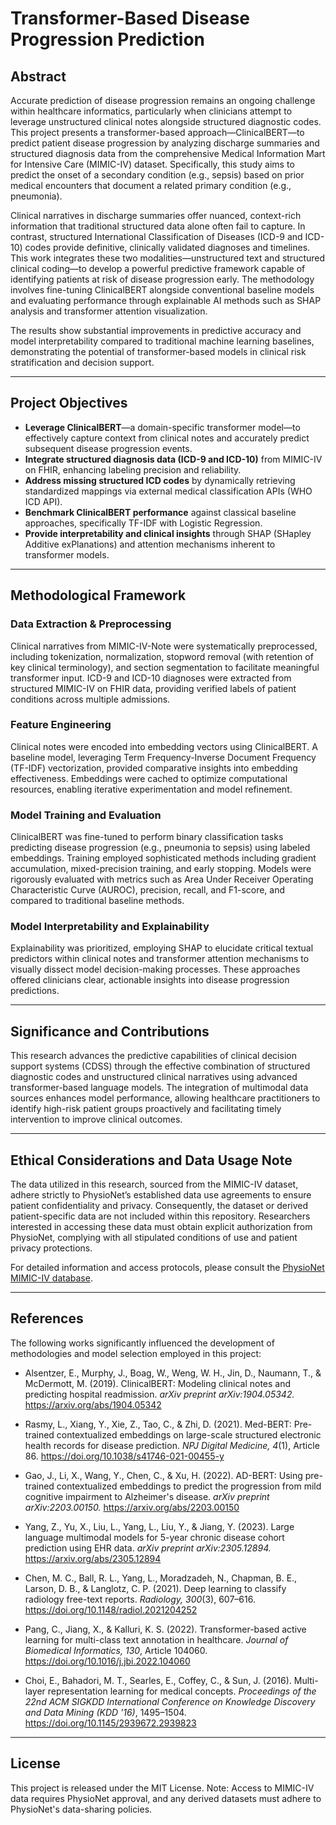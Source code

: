 # Transformer-Based Disease Progression Prediction

## Abstract

Accurate prediction of disease progression remains an ongoing challenge within healthcare informatics, particularly when clinicians attempt to leverage unstructured clinical notes alongside structured diagnostic codes. This project presents a transformer-based approach—ClinicalBERT—to predict patient disease progression by analyzing discharge summaries and structured diagnosis data from the comprehensive Medical Information Mart for Intensive Care (MIMIC-IV) dataset. Specifically, this study aims to predict the onset of a secondary condition (e.g., sepsis) based on prior medical encounters that document a related primary condition (e.g., pneumonia).

Clinical narratives in discharge summaries offer nuanced, context-rich information that traditional structured data alone often fail to capture. In contrast, structured International Classification of Diseases (ICD-9 and ICD-10) codes provide definitive, clinically validated diagnoses and timelines. This work integrates these two modalities—unstructured text and structured clinical coding—to develop a powerful predictive framework capable of identifying patients at risk of disease progression early. The methodology involves fine-tuning ClinicalBERT alongside conventional baseline models and evaluating performance through explainable AI methods such as SHAP analysis and transformer attention visualization.

The results show substantial improvements in predictive accuracy and model interpretability compared to traditional machine learning baselines, demonstrating the potential of transformer-based models in clinical risk stratification and decision support.

---

## Project Objectives

- **Leverage ClinicalBERT**—a domain-specific transformer model—to effectively capture context from clinical notes and accurately predict subsequent disease progression events.
- **Integrate structured diagnosis data (ICD-9 and ICD-10)** from MIMIC-IV on FHIR, enhancing labeling precision and reliability.
- **Address missing structured ICD codes** by dynamically retrieving standardized mappings via external medical classification APIs (WHO ICD API).
- **Benchmark ClinicalBERT performance** against classical baseline approaches, specifically TF-IDF with Logistic Regression.
- **Provide interpretability and clinical insights** through SHAP (SHapley Additive exPlanations) and attention mechanisms inherent to transformer models.

---

## Methodological Framework

### Data Extraction & Preprocessing
Clinical narratives from MIMIC-IV-Note were systematically preprocessed, including tokenization, normalization, stopword removal (with retention of key clinical terminology), and section segmentation to facilitate meaningful transformer input. ICD-9 and ICD-10 diagnoses were extracted from structured MIMIC-IV on FHIR data, providing verified labels of patient conditions across multiple admissions.

### Feature Engineering
Clinical notes were encoded into embedding vectors using ClinicalBERT. A baseline model, leveraging Term Frequency-Inverse Document Frequency (TF-IDF) vectorization, provided comparative insights into embedding effectiveness. Embeddings were cached to optimize computational resources, enabling iterative experimentation and model refinement.

### Model Training and Evaluation
ClinicalBERT was fine-tuned to perform binary classification tasks predicting disease progression (e.g., pneumonia to sepsis) using labeled embeddings. Training employed sophisticated methods including gradient accumulation, mixed-precision training, and early stopping. Models were rigorously evaluated with metrics such as Area Under Receiver Operating Characteristic Curve (AUROC), precision, recall, and F1-score, and compared to traditional baseline methods.

### Model Interpretability and Explainability
Explainability was prioritized, employing SHAP to elucidate critical textual predictors within clinical notes and transformer attention mechanisms to visually dissect model decision-making processes. These approaches offered clinicians clear, actionable insights into disease progression predictions.

---

## Significance and Contributions

This research advances the predictive capabilities of clinical decision support systems (CDSS) through the effective combination of structured diagnostic codes and unstructured clinical narratives using advanced transformer-based language models. The integration of multimodal data sources enhances model performance, allowing healthcare practitioners to identify high-risk patient groups proactively and facilitating timely intervention to improve clinical outcomes.

---

## Ethical Considerations and Data Usage Note

The data utilized in this research, sourced from the MIMIC-IV dataset, adhere strictly to PhysioNet’s established data use agreements to ensure patient confidentiality and privacy. Consequently, the dataset or derived patient-specific data are not included within this repository. Researchers interested in accessing these data must obtain explicit authorization from PhysioNet, complying with all stipulated conditions of use and patient privacy protections.

For detailed information and access protocols, please consult the [PhysioNet MIMIC-IV database](https://physionet.org/content/mimiciv/).

---

## References

The following works significantly influenced the development of methodologies and model selection employed in this project:

- Alsentzer, E., Murphy, J., Boag, W., Weng, W. H., Jin, D., Naumann, T., & McDermott, M. (2019). ClinicalBERT: Modeling clinical notes and predicting hospital readmission. *arXiv preprint arXiv:1904.05342.* https://arxiv.org/abs/1904.05342

- Rasmy, L., Xiang, Y., Xie, Z., Tao, C., & Zhi, D. (2021). Med-BERT: Pre-trained contextualized embeddings on large-scale structured electronic health records for disease prediction. *NPJ Digital Medicine, 4*(1), Article 86. https://doi.org/10.1038/s41746-021-00455-y

- Gao, J., Li, X., Wang, Y., Chen, C., & Xu, H. (2022). AD-BERT: Using pre-trained contextualized embeddings to predict the progression from mild cognitive impairment to Alzheimer's disease. *arXiv preprint arXiv:2203.00150.* https://arxiv.org/abs/2203.00150

- Yang, Z., Yu, X., Liu, L., Yang, L., Liu, Y., & Jiang, Y. (2023). Large language multimodal models for 5-year chronic disease cohort prediction using EHR data. *arXiv preprint arXiv:2305.12894.* https://arxiv.org/abs/2305.12894

- Chen, M. C., Ball, R. L., Yang, L., Moradzadeh, N., Chapman, B. E., Larson, D. B., & Langlotz, C. P. (2021). Deep learning to classify radiology free-text reports. *Radiology, 300*(3), 607–616. https://doi.org/10.1148/radiol.2021204252

- Pang, C., Jiang, X., & Kalluri, K. S. (2022). Transformer-based active learning for multi-class text annotation in healthcare. *Journal of Biomedical Informatics, 130*, Article 104060. https://doi.org/10.1016/j.jbi.2022.104060

- Choi, E., Bahadori, M. T., Searles, E., Coffey, C., & Sun, J. (2016). Multi-layer representation learning for medical concepts. *Proceedings of the 22nd ACM SIGKDD International Conference on Knowledge Discovery and Data Mining (KDD '16)*, 1495–1504. https://doi.org/10.1145/2939672.2939823

---

## License
This project is released under the MIT License.
Note: Access to MIMIC-IV data requires PhysioNet approval, and any derived datasets must adhere to PhysioNet's data-sharing policies.